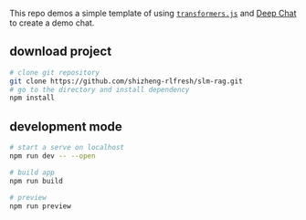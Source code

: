 This repo demos a simple template of using [`transformers.js`](https://huggingface.co/docs/transformers.js/en/index) and [Deep Chat](https://deepchat.dev/) to create a demo chat.

## download project

```bash
# clone git repository
git clone https://github.com/shizheng-rlfresh/slm-rag.git
# go to the directory and install dependency
npm install
```

## development mode

```bash
# start a serve on localhost
npm run dev -- --open

# build app
npm run build

# preview
npm run preview
```
